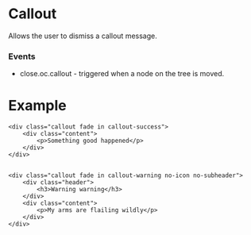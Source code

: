 # Callout

Allows the user to dismiss a callout message.

### Events

- close.oc.callout - triggered when a node on the tree is moved.

# Example

    <div class="callout fade in callout-success">
        <div class="content">
            <p>Something good happened</p>
        </div>
    </div>


    <div class="callout fade in callout-warning no-icon no-subheader">
        <div class="header">
            <h3>Warning warning</h3>
        </div>
        <div class="content">
            <p>My arms are flailing wildly</p>
        </div>
    </div>
